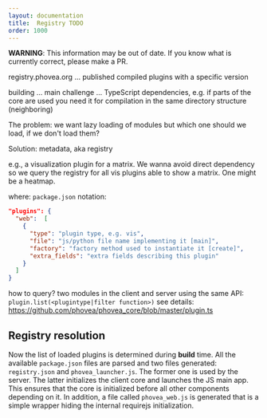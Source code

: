 ```yaml
---
layout: documentation
title:  Registry TODO
order: 1000
---
```


**WARNING**: This information may be out of date.
If you know what is currently correct, please make a PR.

registry.phovea.org ... published compiled plugins with a specific version

building ... main challenge ... TypeScript dependencies, e.g. if parts of the core are used you need it for compilation in the same directory structure (neighboring) 

The problem: we want lazy loading of modules but which one should we load, if we don't load them?

Solution: metadata, aka registry

e.g., a visualization plugin for a matrix. We wanna avoid direct dependency so we query the registry for all vis plugins able to show a matrix. One might be a heatmap. 

where: `package.json`
notation: 
```json
"plugins": {
  "web":  [
    {
      "type": "plugin type, e.g. vis",
      "file": "js/python file name implementing it [main]",
      "factory": "factory method used to instantiate it [create]",
      "extra_fields": "extra fields describing this plugin"
    }
  ]
}
```

how to query? two modules in the client and server using the same API: `plugin.list(<plugintype|filter function>)` see details: https://github.com/phovea/phovea_core/blob/master/plugin.ts

## Registry resolution

Now the list of loaded plugins is determined during **build** time. All the available `package.json` files are parsed and two files generated: `registry.json` and `phovea_launcher.js`. The former one is used by the server. The latter initializes the client core and launches the JS main app. This ensures that the core is initialized before all other components depending on it. In addition, a file called `phovea_web.js` is generated that is a simple wrapper hiding the internal requirejs initialization. 

